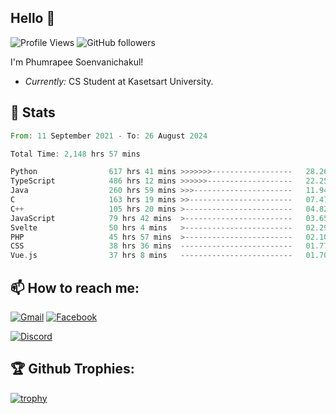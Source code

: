 
<h2>Hello 👋</h2> 

![Profile Views](https://komarev.com/ghpvc/?username=Homiez09&label=Profile%20views&color=0e75b6&style=flat)
![GitHub followers](https://img.shields.io/github/followers/HomieZ09.svg?style=social&label=Follow)


I'm Phumrapee Soenvanichakul!

- <i>Currently:</i> CS Student at Kasetsart University.

<h2>👀 Stats</h2>

<!--START_SECTION:waka-->

```rust
From: 11 September 2021 - To: 26 August 2024

Total Time: 2,148 hrs 57 mins

Python                617 hrs 41 mins >>>>>>>------------------   28.26 %
TypeScript            486 hrs 12 mins >>>>>>-------------------   22.25 %
Java                  260 hrs 59 mins >>>----------------------   11.94 %
C                     163 hrs 19 mins >>-----------------------   07.47 %
C++                   105 hrs 20 mins >------------------------   04.82 %
JavaScript            79 hrs 42 mins  >------------------------   03.65 %
Svelte                50 hrs 4 mins   >------------------------   02.29 %
PHP                   45 hrs 57 mins  >------------------------   02.10 %
CSS                   38 hrs 36 mins  -------------------------   01.77 %
Vue.js                37 hrs 8 mins   -------------------------   01.70 %
```

<!--END_SECTION:waka-->

<h2>📫 How to reach me:</h2>

<a href="mailto:phumrapeesoen1@gmail.com">![Gmail](https://img.shields.io/badge/Gmail-D14836?style=for-the-badge&logo=gmail&logoColor=white)</a> 
<a href="https://web.facebook.com/phumrapee.soenvanichakul.3/">![Facebook](https://img.shields.io/badge/Facebook-4267B2?style=for-the-badge&logo=facebook&logoColor=white)</a>

<a href="https://discord.gg/EWnAEUtFVm">![Discord](https://discord.c99.nl/widget/theme-1/297740667784921089.png)</a> 

<h2>🏆 Github Trophies:</h2>

[![trophy](https://github-profile-trophy.vercel.app/?username=Homiez09&theme=discord&row=1)](https://github.com/ryo-ma/github-profile-trophy)
